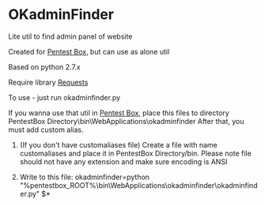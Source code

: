 # OKadminFinder
Lite util to find admin panel of website

Created for <a href="https://pentestbox.com/">Pentest Box</a>, but can use as alone util

Based on python 2.7.x

Require library <a href="https://github.com/kennethreitz/requests/">Requests</a>

To use - just run okadminfinder.py

If you wanna use that util in <a href="https://pentestbox.com/">Pentest Box</a>, place this files to directory PentestBox Directory\bin\WebApplications\okadminfinder
After that, you must add custom alias.

1) (If you don't have customaliases file) Create a file with name customaliases and place it in PentestBox Directory/bin. Please note file should not have any extension and make sure encoding is ANSI

2) Write to this file: okadminfinder=python "%pentestbox_ROOT%\bin\WebApplications\okadminfinder\okadminfinder.py" $*